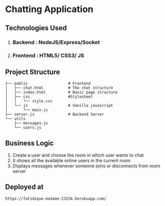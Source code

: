# Chatting Application

## Technologies Used

1. ### Backend : NodeJS/Express/Socket
2. ### Frontend : HTML5/ CSS3/ JS

## Project Structure

```
├── public                  # Frontend
│   ├── chat.html           # The chat structure
│   ├── index.html          # Basic page structure
│   ├── css                 #Stylesheet
│   │   └── style.css
│   └── js                  # Vanilla javascript
│       └── main.js
├── server.js               # Backend Server
└── utils
    ├── messages.js
    └── users.js
```

## Business Logic

1. Create a user and choose the room in which user wants to chat
2. It shows all the available online users in the current room
3. Displays messages whenever someone joins or disconnects from room server

## Deployed at

```
https://fatidique-madame-23254.herokuapp.com/
```
